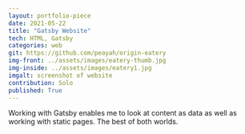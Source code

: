 ```yaml
---
layout: portfolio-piece
date: 2021-05-22
title: "Gatsby Website"
tech: HTML, Gatsby
categories: web
git: https://github.com/peayah/origin-eatery
img-front: ../assets/images/eatery-thumb.jpg
img-inside: ../assets/images/eatery1.jpg
imgalt: screenshot of website
contribution: Solo
published: True
---
```


Working with Gatsby enables me to look at content as data as well as working with static pages. The best of both worlds.
